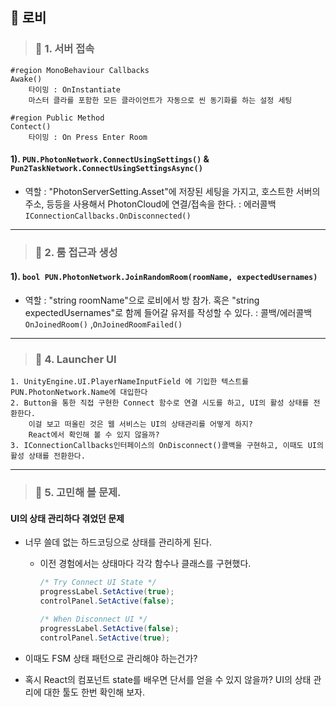 
## 🔄 로비

> ### 📄   1. 서버 접속

```
#region MonoBehaviour Callbacks
Awake() 
    타이밍 : OnInstantiate
    마스터 클라를 포함한 모든 클라이언트가 자동으로 씬 동기화를 하는 설정 세팅

#region Public Method
Contect() 
    타이밍 : On Press Enter Room 
```

#### 1). `PUN.PhotonNetwork.ConnectUsingSettings()` & `Pun2TaskNetwork.ConnectUsingSettingsAsync()`

* 역할
  : "PhotonServerSetting.Asset"에 저장된 세팅을 가지고, 
  호스트한 서버의 주소, 등등을 사용해서 PhotonCloud에 연결/접속을 한다.
  : 에러콜백 `IConnectionCallbacks.OnDisconnected()`


---
> ### 📄   2. 룸 접근과 생성

#### 1). `bool PUN.PhotonNetwork.JoinRandomRoom(roomName, expectedUsernames)`

* 역할 
  : "string roomName"으로 로비에서 방 참가. 
  혹은 "string expectedUsernames"로 함께 들어갈 유저를 작성할 수 있다.
  : 콜백/에러콜백 `OnJoinedRoom()` ,`OnJoinedRoomFailed()`

---
> ### 📄   4. Launcher UI 

```
1. UnityEngine.UI.PlayerNameInputField 에 기입한 텍스트를 PUN.PhotonNetwork.Name에 대입한다
2. Button을 통한 직접 구현한 Connect 함수로 연결 시도를 하고, UI의 활성 상태를 전환한다.
    이걸 보고 떠올린 것은 웹 서비스는 UI의 상태관리를 어떻게 하지?
    React에서 확인해 볼 수 있지 않을까?
3. IConnectionCallbacks인터페이스의 OnDisconnect()콜백을 구현하고, 이때도 UI의 활성 상태를 전환한다.
```

---
> ### 📄   5. 고민해 볼 문제.

#### UI의 상태 관리하다 겪었던 문제

* 너무 쓸데 없는 하드코딩으로 상태를 관리하게 된다.
  * 이전 경험에서는 상태마다 각각 함수나 클래스를 구현했다.
    ```cs
    /* Try Connect UI State */
    progressLabel.SetActive(true);
    controlPanel.SetActive(false);

    /* When Disconnect UI */
    progressLabel.SetActive(false);
    controlPanel.SetActive(true);
    ```
* 이때도 FSM 상태 패턴으로 관리해야 하는건가?

* 혹시 React의 컴포넌트 state를 배우면 단서를 얻을 수 있지 않을까?
  UI의 상태 관리에 대한 툴도 한번 확인해 보자.
